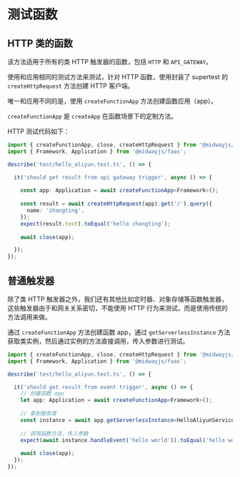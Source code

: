 # 测试函数

## HTTP 类的函数

该方法适用于所有的类 HTTP 触发器的函数，包括 `HTTP` 和 `API_GATEWAY`。

使用和应用相同的测试方法来测试，针对 HTTP 函数，使用封装了 supertest 的 `createHttpRequest` 方法创建 HTTP 客户端。

唯一和应用不同的是，使用 `createFunctionApp` 方法创建函数应用（app）。

`createFunctionApp` 是 `createApp` 在函数场景下的定制方法。

HTTP 测试代码如下：

```typescript
import { createFunctionApp, close, createHttpRequest } from '@midwayjs/mock';
import { Framework, Application } from '@midwayjs/faas';

describe('test/hello_aliyun.test.ts', () => {

  it('should get result from api gateway trigger', async () => {
    
    const app: Application = await createFunctionApp<Framework>();
    
    const result = await createHttpRequest(app).get('/').query({
      name: 'zhangting',
    });
    expect(result.text).toEqual('hello zhangting');
    
    await close(app);

  });
});
```



## 普通触发器

除了类 HTTP 触发器之外，我们还有其他比如定时器、对象存储等函数触发器，这些触发器由于和网关关系密切，不能使用 HTTP 行为来测试，而是使用传统的方法调用来做。

通过 `createFunctionApp` 方法创建函数 app，通过 `getServerlessInstance` 方法获取类实例，然后通过实例的方法直接调用，传入参数进行测试。

```typescript
import { createFunctionApp, close, createHttpRequest } from '@midwayjs/mock';
import { Framework, Application } from '@midwayjs/faas';

describe('test/hello_aliyun.test.ts', () => {

  it('should get result from event trigger', async () => {
    // 创建函数 app
    let app: Application = await createFunctionApp<Framework>();
    
    // 拿到服务类
    const instance = await app.getServerlessInstance<HelloAliyunService>(HelloAliyunService);
    
    // 调用函数方法，传入参数
    expect(await instance.handleEvent('hello world')).toEqual('hello world');
    
    await close(app);
  });
});
```

